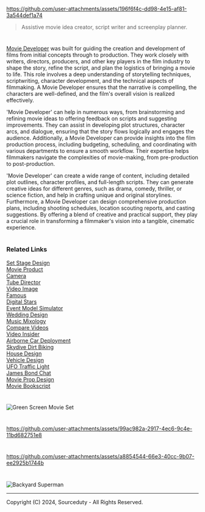 https://github.com/user-attachments/assets/196f6f4c-dd98-4e15-af81-3a544def1a74

> Assistive movie idea creator, script writer and screenplay planner.

#

[Movie Developer](https://chatgpt.com/g/g-GKuoUegIF-movie-developer) was built for guiding the creation and development of films from initial concepts through to production. They work closely with writers, directors, producers, and other key players in the film industry to shape the story, refine the script, and plan the logistics of bringing a movie to life. This role involves a deep understanding of storytelling techniques, scriptwriting, character development, and the technical aspects of filmmaking. A Movie Developer ensures that the narrative is compelling, the characters are well-defined, and the film's overall vision is realized effectively.

'Movie Developer' can help in numerous ways, from brainstorming and refining movie ideas to offering feedback on scripts and suggesting improvements. They can assist in developing plot structures, character arcs, and dialogue, ensuring that the story flows logically and engages the audience. Additionally, a Movie Developer can provide insights into the film production process, including budgeting, scheduling, and coordinating with various departments to ensure a smooth workflow. Their expertise helps filmmakers navigate the complexities of movie-making, from pre-production to post-production.

'Movie Developer' can create a wide range of content, including detailed plot outlines, character profiles, and full-length scripts. They can generate creative ideas for different genres, such as drama, comedy, thriller, or science fiction, and help in crafting unique and original storylines. Furthermore, a Movie Developer can design comprehensive production plans, including shooting schedules, location scouting reports, and casting suggestions. By offering a blend of creative and practical support, they play a crucial role in transforming a filmmaker's vision into a tangible, cinematic experience.

#
### Related Links

[Set Stage Design](https://github.com/sourceduty/Set_Stage_Design)
<br>
[Movie Product](https://github.com/sourceduty/Movie_Product)
<br>
[Camera](https://github.com/sourceduty/Camera)
<br>
[Tube Director](https://chat.openai.com/g/g-epAQ2XbfM-tube-director)
<br>
[Video Image](https://chat.openai.com/g/g-LNtncGSSz-video-image)
<br>
[Famous](https://chat.openai.com/g/g-O9LfTkCN7-famous)
<br>
[Digital Stars](https://chat.openai.com/g/g-dRyZ53slj-digital-stars)
<br>
[Event Model Simulator](https://chat.openai.com/g/g-Zr15o3jSa-event-model-simulator)
<br>
[Wedding Design](https://chatgpt.com/g/g-fXhJAisdE-wedding-design)
<br>
[Music Mixology](https://chat.openai.com/g/g-Dx8EfEK8O-music-mixology)
<br>
[Compare Videos](https://github.com/sourceduty/Compare_Videos)
<br>
[Video Insider](https://chatgpt.com/g/g-ZBiedT6Sq-video-insider)
<br>
[Airborne Car Deployment](https://github.com/sourceduty/Airborne_Car_Deployment)
<br>
[Skydive Dirt Biking](https://github.com/sourceduty/Skydive_Dirt_Biking)
<br>
[House Design](https://github.com/sourceduty/House_Design)
<br>
[Vehicle Design](https://github.com/sourceduty/Vehicle_Design)
<br>
[UFO Traffic Light](https://github.com/sourceduty/UFO_Traffic_Light)
<br>
[James Bond Chat](https://github.com/sourceduty/James_Bond_Chat)
<br>
[Movie Prop Design](https://github.com/sourceduty/Movie_Prop_Design)
<br>
[Movie Bookscript](https://github.com/sourceduty/Movie_Bookscript)

#
![Green Screen Movie Set](https://github.com/sourceduty/Movie_Developer/assets/123030236/c07ab585-7292-4803-a866-32c325b98b17)
#
https://github.com/user-attachments/assets/99ac982a-2917-4ec6-9c4e-11bd682751e8
#
https://github.com/user-attachments/assets/a8854544-66e3-40cc-9b07-ee2925b1744b
#
![Backyard Superman](https://github.com/user-attachments/assets/9953567e-d6c0-47f9-aca1-77c80736ae92)

***
Copyright (C) 2024, Sourceduty - All Rights Reserved.
